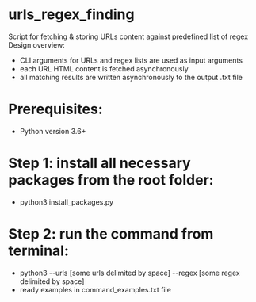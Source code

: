 # urls_regex_finding
Script for fetching &amp; storing URLs content against predefined list of regex
Design overview:
- CLI arguments for URLs and regex lists are used as input arguments
- each URL HTML content is fetched asynchronously
- all matching results are written asynchronously to the output .txt file

# Prerequisites:
- Python version 3.6+

# Step 1: install all necessary packages from the root folder:
- python3 install_packages.py

# Step 2: run the command from terminal:
- python3 --urls [some urls delimited by space] --regex [some regex delimited by space]
- ready examples in command_examples.txt file
